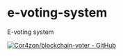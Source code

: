# e-voting-system
E-voting system 



[![Cor4zon/blockchain-voter - GitHub](https://gh-card.dev/repos/Cor4zon/blockchain-voter.svg)](https://github.com/Cor4zon/blockchain-voter)

